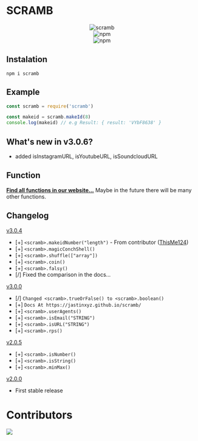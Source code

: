 # SCRAMB
<div align="center">

![scramb](https://img.shields.io/badge/Scramb-Randomize%20anything...-brightgreen?style=for-the-badge)<br>
![npm](https://img.shields.io/npm/v/scramb?label=Current%20Version&style=for-the-badge)<br>
![npm](https://img.shields.io/npm/dt/scramb?style=for-the-badge)

</div>

## Instalation
```cli
npm i scramb
```

## Example
```js
const scramb = require('scramb')

const makeid = scramb.makeId(8)
console.log(makeid) // e.g Result: { result: 'VYbF8638' }
```

## What's new in v3.0.6?
- added isInstagramURL, isYoutubeURL, isSoundcloudURL

## Function
[**Find all functions in our website...**](https://jastinxyz.github.io/scramb) Maybe in the future there will be many other functions.

## Changelog
[v3.0.4](https://www.npmjs.com/package/scramb/v/3.0.4)

- [+] `<scramb>.makeidNumber("length")` - From contributor ([ThisMe124](https://github.com/ThisMe124))
- [+] `<scramb>.magicConchShell()`
- [+] `<scramb>.shuffle(["array"])`
- [+] `<scramb>.coin()`
- [+] `<scramb>.falsy()`
- [/] Fixed the comparison in the docs...

[v3.0.0](https://www.npmjs.com/package/scramb/v/3.0.0)
- [/] `Changed <scramb>.trueOrFalse() to <scramb>.boolean()`
- [+] `Docs At https://jastinxyz.github.io/scramb/`
- [+] `<scramb>.userAgents()`
- [+] `<scramb>.isEmail("STRING")`
- [+] `<scramb>.isURL("STRING")`
- [+] `<scramb>.rps()`

[v2.0.5](https://www.npmjs.com/package/scramb/v/2.0.5)
- [+] `<scramb>.isNumber()`
- [+] `<scramb>.isString()`
- [+] `<scramb>.minMax()`

[v2.0.0](https://www.npmjs.com/package/scramb/v/2.0.0)
- First stable release

# Contributors

<a href = "https://github.com/JastinXyz/scramb/graphs/contributors">
  <img src = "https://contrib.rocks/image?repo=JastinXyz/scramb"/>
</a>
